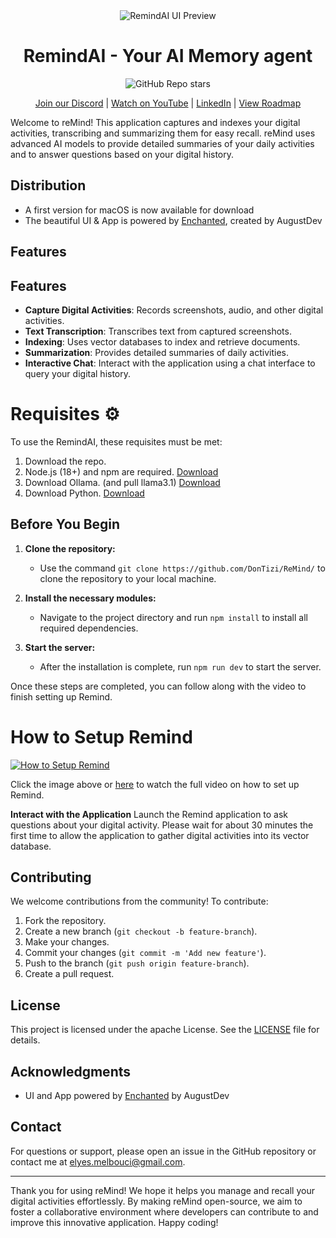 <div align="center">
  <img src="remindai-ui.gif" alt="RemindAI UI Preview">
</div>

<h1 align="center">
  RemindAI - Your AI Memory agent
</h1>

<div align="center">
  
  ![GitHub Repo stars](https://img.shields.io/github/stars/dontizi/remind)
  
</div>

<div align="center">
  <a href="https://discord.gg/fgm2Mf8h9n" target="_blank">Join our Discord</a> |
  <a href="https://www.youtube.com/@RemindAI" target="_blank">Watch on YouTube</a> |
  <a href="https://www.linkedin.com/company/remind-ai" target="_blank">LinkedIn</a> |
  <a href="https://trello.com/b/1djO3jge/remind" target="_blank">View Roadmap</a>
</div>

Welcome to reMind! This application captures and indexes your digital activities, transcribing and summarizing them for easy recall. reMind uses advanced AI models to provide detailed summaries of your daily activities and to answer questions based on your digital history.

## Distribution
- A first version for macOS is now available for download
- The beautiful UI & App is powered by [Enchanted](https://github.com/AugustDev/enchanted), created by AugustDev

## Features


## Features

- **Capture Digital Activities**: Records screenshots, audio, and other digital activities.
- **Text Transcription**: Transcribes text from captured screenshots.
- **Indexing**: Uses vector databases to index and retrieve documents.
- **Summarization**: Provides detailed summaries of daily activities.
- **Interactive Chat**: Interact with the application using a chat interface to query your digital history.

# Requisites ⚙️

To use the RemindAI, these requisites must be met:

1. Download the repo.
2. Node.js (18+) and npm are required. [Download](https://nodejs.org/en/download)
3. Download Ollama. (and pull llama3.1) [Download](https://ollama.com/)
4. Download Python. [Download](https://www.python.org//)

## Before You Begin

1. **Clone the repository:**
   - Use the command `git clone https://github.com/DonTizi/ReMind/` to clone the repository to your local machine.

2. **Install the necessary modules:**
   - Navigate to the project directory and run `npm install` to install all required dependencies.

3. **Start the server:**
   - After the installation is complete, run `npm run dev` to start the server.

Once these steps are completed, you can follow along with the video to finish setting up Remind.



# How to Setup Remind

[![How to Setup Remind](https://img.youtube.com/vi/6HyN4Jsmmug/0.jpg)](https://www.youtube.com/watch?v=6HyN4Jsmmug&t=7s)

Click the image above or [here](https://www.youtube.com/watch?v=6HyN4Jsmmug&t=7s) to watch the full video on how to set up Remind.

**Interact with the Application**
    Launch the Remind application to ask questions about your digital activity. Please wait for about 30 minutes the first time to allow the application to gather digital activities into its vector database.

## Contributing

We welcome contributions from the community! To contribute:

1. Fork the repository.
2. Create a new branch (`git checkout -b feature-branch`).
3. Make your changes.
4. Commit your changes (`git commit -m 'Add new feature'`).
5. Push to the branch (`git push origin feature-branch`).
6. Create a pull request.

## License

This project is licensed under the apache License. See the [LICENSE](LICENSE) file for details.


## Acknowledgments
- UI and App powered by [Enchanted](https://github.com/AugustDev/enchanted) by AugustDev

## Contact

For questions or support, please open an issue in the GitHub repository or contact me at [elyes.melbouci@gmail.com](mailto:elyes.melbouci@gmail.com).



---

Thank you for using reMind! We hope it helps you manage and recall your digital activities effortlessly. By making reMind open-source, we aim to foster a collaborative environment where developers can contribute to and improve this innovative application. Happy coding!

